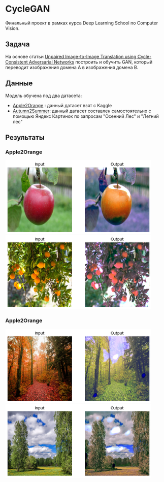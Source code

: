 # CycleGAN
Финальный проект в рамках курса 
Deep Learning School по Computer Vision.

## Задача
На основе статьи [Unpaired Image-to-Image Translation using Cycle-Consistent Adversarial Networks](https://arxiv.org/abs/1703.10593) построить и обучить GAN, который переводит изображения домена A в изображения домена B.

## Данные
Модель обучена под два датасета:
- [Apple2Orange](https://www.kaggle.com/datasets/balraj98/apple2orange-dataset) : данный датасет взят с Kaggle
- [Autumn2Summer](https://drive.google.com/file/d/10nu9JK_ZPoFffBs02wXFzTrZmDZ0NKuL/view?usp=sharing): данный датасет составлен самостоятельно с помощью Яндекс Картинок по запросам "Осенний Лес" и "Летний лес"

## Результаты

### Apple2Orange
![](images/Apple2Orange.png "")  
![](images/Orange2Apple.png "San Juan Mountains")

### Apple2Orange
![](images/Autumn2Summer.png "San Juan Mountains")  
![](images/Summer2Autumn.png "San Juan Mountains")